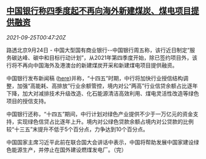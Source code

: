 <!--1632531662000-->
[中国银行称四季度起不再向海外新建煤炭、煤电项目提供融资](https://cn.reuters.com/article/boc-q4-overseas-coal-projects-0925-idCNKBS2GL01A)
------

<div><i>2021-09-25T00:47:20Z</i></div><p>路透北京9月24日 - 中国大型国有商业银行--中国银行周五称，该行近日制定“服务碳达峰、碳中和目标行动计划”，从2021年第四季度开始，除已签约项目外，该行将不再向中国海外及港澳台的新建煤炭开采和新建煤电项目提供融资。</p><p>中国银行发布新闻稿 (<a href="https://www.boc.cn/aboutboc/bi1/202109/t20210924_20085963.html">here</a>)并称，“十四五”时期，中行将加快行业授信结构调整，加强“高能耗、高排放”行业余额管控，境内对公“两高”行业信贷余额占比逐年下降，加大对减排技术升级改造、化石能源清洁高效利用、煤电灵活性改造等绿色项目的授信支持。</p><p>中国银行还称，“十四五”期间，中行计划对绿色产业提供不少于一万亿元的资金支持，实现绿色信贷占比逐年上升。境内对公绿色贷款余额占境内对公贷款的比例较“十三五”末提升不低于5个百分点，力争达到10个百分点。</p><p>中国国家主席习近平此前在联合国大会讲话中表示，中国将帮助发展中国家建设绿色能源生产，并停止在国外建设燃煤发电厂。（完）</p>
